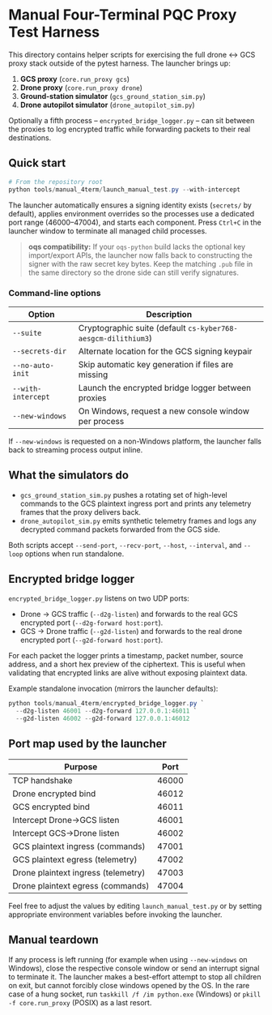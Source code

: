 # Manual Four-Terminal PQC Proxy Test Harness

This directory contains helper scripts for exercising the full drone ↔ GCS
proxy stack outside of the pytest harness.  The launcher brings up:

1. **GCS proxy** (`core.run_proxy gcs`)
2. **Drone proxy** (`core.run_proxy drone`)
3. **Ground-station simulator** (`gcs_ground_station_sim.py`)
4. **Drone autopilot simulator** (`drone_autopilot_sim.py`)

Optionally a fifth process – `encrypted_bridge_logger.py` – can sit between
the proxies to log encrypted traffic while forwarding packets to their real
destinations.

## Quick start

```powershell
# From the repository root
python tools/manual_4term/launch_manual_test.py --with-intercept
```

The launcher automatically ensures a signing identity exists (`secrets/`
by default), applies environment overrides so the processes use a dedicated
port range (46000–47004), and starts each component.  Press `Ctrl+C` in the
launcher window to terminate all managed child processes.

> **oqs compatibility:** If your `oqs-python` build lacks the optional
> key import/export APIs, the launcher now falls back to constructing the
> signer with the raw secret key bytes. Keep the matching `.pub` file in
> the same directory so the drone side can still verify signatures.

### Command-line options

| Option | Description |
| --- | --- |
| `--suite` | Cryptographic suite (default `cs-kyber768-aesgcm-dilithium3`) |
| `--secrets-dir` | Alternate location for the GCS signing keypair |
| `--no-auto-init` | Skip automatic key generation if files are missing |
| `--with-intercept` | Launch the encrypted bridge logger between proxies |
| `--new-windows` | On Windows, request a new console window per process |

If `--new-windows` is requested on a non-Windows platform, the launcher falls
back to streaming process output inline.

## What the simulators do

* `gcs_ground_station_sim.py` pushes a rotating set of high-level commands to
  the GCS plaintext ingress port and prints any telemetry frames that the
  proxy delivers back.
* `drone_autopilot_sim.py` emits synthetic telemetry frames and logs any
  decrypted command packets forwarded from the GCS side.

Both scripts accept `--send-port`, `--recv-port`, `--host`, `--interval`, and
`--loop` options when run standalone.

## Encrypted bridge logger

`encrypted_bridge_logger.py` listens on two UDP ports:

* Drone → GCS traffic (`--d2g-listen`) and forwards to the real GCS
  encrypted port (`--d2g-forward host:port`).
* GCS → Drone traffic (`--g2d-listen`) and forwards to the real drone
  encrypted port (`--g2d-forward host:port`).

For each packet the logger prints a timestamp, packet number, source address,
and a short hex preview of the ciphertext.  This is useful when validating
that encrypted links are alive without exposing plaintext data.

Example standalone invocation (mirrors the launcher defaults):

```powershell
python tools/manual_4term/encrypted_bridge_logger.py `
  --d2g-listen 46001 --d2g-forward 127.0.0.1:46011 `
  --g2d-listen 46002 --g2d-forward 127.0.0.1:46012
```

## Port map used by the launcher

| Purpose | Port |
| --- | --- |
| TCP handshake | 46000 |
| Drone encrypted bind | 46012 |
| GCS encrypted bind | 46011 |
| Intercept Drone→GCS listen | 46001 |
| Intercept GCS→Drone listen | 46002 |
| GCS plaintext ingress (commands) | 47001 |
| GCS plaintext egress (telemetry) | 47002 |
| Drone plaintext ingress (telemetry) | 47003 |
| Drone plaintext egress (commands) | 47004 |

Feel free to adjust the values by editing `launch_manual_test.py` or by setting
appropriate environment variables before invoking the launcher.

## Manual teardown

If any process is left running (for example when using `--new-windows` on
Windows), close the respective console window or send an interrupt signal to
terminate it.  The launcher makes a best-effort attempt to stop all children
on exit, but cannot forcibly close windows opened by the OS.  In the rare case
of a hung socket, run `taskkill /f /im python.exe` (Windows) or `pkill -f
core.run_proxy` (POSIX) as a last resort.
